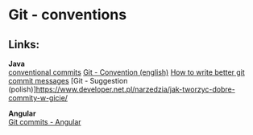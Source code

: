 # Git - conventions

## Links:

**Java**  
[conventional commits](https://www.conventionalcommits.org/en/v1.0.0/)
[Git - Convention (english)](https://cbea.ms/git-commit/)
[How to write better git commit messages](https://www.freecodecamp.org/news/how-to-write-better-git-commit-messages/)
[Git - Suggestion (polish)]https://www.developer.net.pl/narzedzia/jak-tworzyc-dobre-commity-w-gicie/

**Angular**  
[Git commits - Angular](https://gist.github.com/stephenparish/9941e89d80e2bc58a153#format-of-the-commit-message)